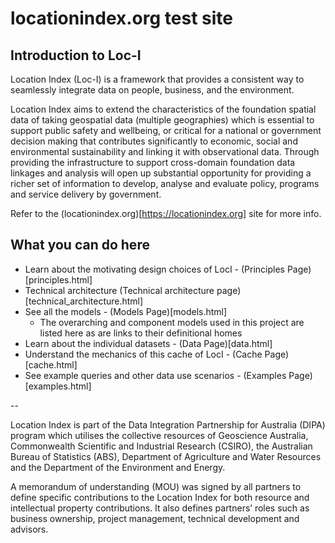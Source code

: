 # locationindex.org test site

## Introduction to Loc-I

Location Index (Loc-I) is a framework that provides a consistent way to seamlessly integrate data on people, business, and the environment.

Location Index aims to extend the characteristics of the foundation spatial data of taking geospatial data (multiple geographies) which is essential to support public safety and wellbeing, or critical for a national or government decision making that contributes significantly to economic, social and environmental sustainability and linking it with observational data. Through providing the infrastructure to support cross-domain foundation data linkages and analysis will open up substantial opportunity for providing a richer set of information to develop, analyse and evaluate policy, programs and service delivery by government.

Refer to the (locationindex.org)[https://locationindex.org] site for more info.

## What you can do here

* Learn about the motivating design choices of LocI - (Principles Page)[principles.html]
* Technical architecture (Technical architecture page)[technical_architecture.html]
* See all the models - (Models Page)[models.html]
  * The overarching and component models used in this project are listed here as are links to their definitional homes
* Learn about the individual datasets - (Data Page)[data.html]
* Understand the mechanics of this cache of LocI - (Cache Page)[cache.html]
* See example queries and other data use scenarios - (Examples Page)[examples.html]


-- 

Location Index is part of the Data Integration Partnership for Australia (DIPA) program which utilises the collective resources of Geoscience Australia, Commonwealth Scientific and Industrial Research (CSIRO), the Australian Bureau of Statistics (ABS), Department of Agriculture and Water Resources and the Department of the Environment and Energy.

A memorandum of understanding (MOU) was signed by all partners to define specific contributions to the Location Index for both resource and intellectual property contributions. It also defines partnersʼ roles such as business ownership, project management, technical development and advisors.